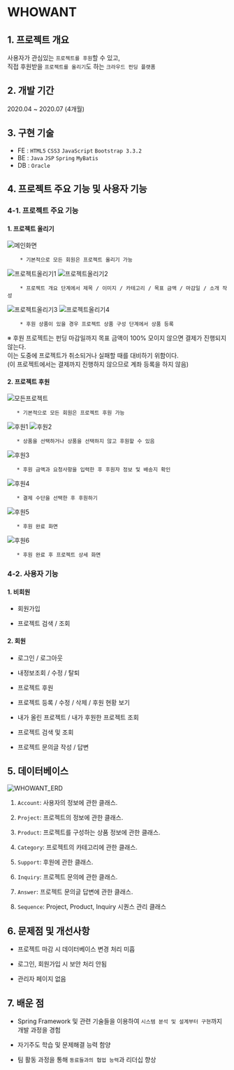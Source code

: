 # WHOWANT
## 1. 프로젝트 개요
사용자가 관심있는 ```프로젝트를 후원```할 수 있고,       
직접 후원받을 ```프로젝트를 올리기```도 하는 ```크라우드 펀딩 플랫폼```
     
## 2. 개발 기간
2020.04 ~ 2020.07 (4개월)
      
## 3. 구현 기술
- FE : ```HTML5``` ```CSS3``` ```JavaScript``` ```Bootstrap 3.3.2```
- BE : ```Java``` ```JSP``` ```Spring``` ```MyBatis```
- DB : ```Oracle```
    
## 4. 프로젝트 주요 기능 및 사용자 기능
### 4-1. 프로젝트 주요 기능
#### 1. 프로젝트 올리기
![메인화면](https://user-images.githubusercontent.com/37262132/92991605-10edcd00-f520-11ea-9cdd-79e2736bd221.png)
    
        * 기본적으로 모든 회원은 프로젝트 올리기 가능
       
![프로젝트올리기1](https://user-images.githubusercontent.com/37262132/92991696-ab4e1080-f520-11ea-9d35-f3320166ac90.JPG)
![프로젝트올리기2](https://user-images.githubusercontent.com/37262132/92991704-b2751e80-f520-11ea-9462-2184a2b40f6e.JPG)
    
        * 프로젝트 개요 단계에서 제목 / 이미지 / 카테고리 / 목표 금액 / 마감일 / 소개 작성
       
![프로젝트올리기3](https://user-images.githubusercontent.com/37262132/92991730-cf115680-f520-11ea-9fe3-56a85ea8d4ee.JPG)
![프로젝트올리기4](https://user-images.githubusercontent.com/37262132/92991735-d8022800-f520-11ea-811c-d437bc734bbb.JPG)
    
        * 후원 상품이 있을 경우 프로젝트 상품 구성 단계에서 상품 등록       

※ 후원 프로젝트는 펀딩 마감일까지 목표 금액이 100% 모이지 않으면 결제가 진행되지 않는다.        
  이는 도중에 프로젝트가 취소되거나 실패할 때를 대비하기 위함이다.        
  (이 프로젝트에서는 결제까지 진행하지 않으므로 계좌 등록을 하지 않음)
#### 2. 프로젝트 후원
![모든프로젝트](https://user-images.githubusercontent.com/37262132/92992122-6aa3c680-f523-11ea-88dd-5924dde8ccdb.JPG)
    
       * 기본적으로 모든 회원은 프로젝트 후원 가능  
  
![후원1](https://user-images.githubusercontent.com/37262132/92991861-6c6c8a80-f521-11ea-9843-6b1b3915091c.JPG)
![후원2](https://user-images.githubusercontent.com/37262132/92991864-6e364e00-f521-11ea-9297-bcd78f6bdd1b.JPG)
     
       * 상품을 선택하거나 상품을 선택하지 않고 후원할 수 있음
       
![후원3](https://user-images.githubusercontent.com/37262132/92991870-75f5f280-f521-11ea-8a3d-f1079b42b63d.JPG)
      
       * 후원 금액과 요청사항을 입력한 후 후원자 정보 및 배송지 확인    
      
![후원4](https://user-images.githubusercontent.com/37262132/92991871-77271f80-f521-11ea-9136-83d454e035e3.JPG)
      
       * 결제 수단을 선택한 후 후원하기      
      
![후원5](https://user-images.githubusercontent.com/37262132/92991876-80b08780-f521-11ea-88e5-41cec40e3d61.JPG)
    
       * 후원 완료 화면
      
![후원6](https://user-images.githubusercontent.com/37262132/92991993-5e6b3980-f522-11ea-91f8-f53b6e331818.png)
    
       * 후원 완료 후 프로젝트 상세 화면 
    
### 4-2. 사용자 기능
#### 1. 비회원
- 회원가입 
       
- 프로젝트 검색 / 조회
       
#### 2. 회원
- 로그인 / 로그아웃    
        
- 내정보조회 / 수정 / 탈퇴      
       
- 프로젝트 후원    
       
- 프로젝트 등록 / 수정 / 삭제 / 후원 현황 보기     
       
- 내가 올린 프로젝트 / 내가 후원한 프로젝트 조회    
       
- 프로젝트 검색 및 조회    
       
- 프로젝트 문의글 작성 / 답변   
       
## 5. 데이터베이스
![WHOWANT_ERD](https://user-images.githubusercontent.com/37262132/92991885-91f99400-f521-11ea-9e37-2c4d59696c43.JPG)
1. ```Account```: 사용자의 정보에 관한 클래스.
       
2. ```Project```: 프로젝트의 정보에 관한 클래스.
       
3. ```Product```: 프로젝트를 구성하는 상품 정보에 관한 클래스.
       
4. ```Category```: 프로젝트의 카테고리에 관한 클래스.
       
5. ```Support```: 후원에 관한 클래스.
       
6. ```Inquiry```: 프로젝트 문의에 관한 클래스.
       
7. ```Answer```: 프로젝트 문의글 답변에 관한 클래스.
       
8. ```Sequence```: Project, Product, Inquiry 시퀀스 관리 클래스
       
## 6. 문제점 및 개선사항
- 프로젝트 마감 시 데이터베이스 변경 처리 미흡
       
- 로그인, 회원가입 시 보안 처리 안됨
       
- 관리자 페이지 없음
    
## 7. 배운 점
- Spring Framework 및 관련 기술들을 이용하여 ```시스템 분석 및 설계부터 구현```까지 개발 과정을 경험      
     
- 자기주도 학습 및 문제해결 능력 함양
       
- 팀 활동 과정을 통해 ```동료들과의 협업 능력```과 리더십 향상
       
